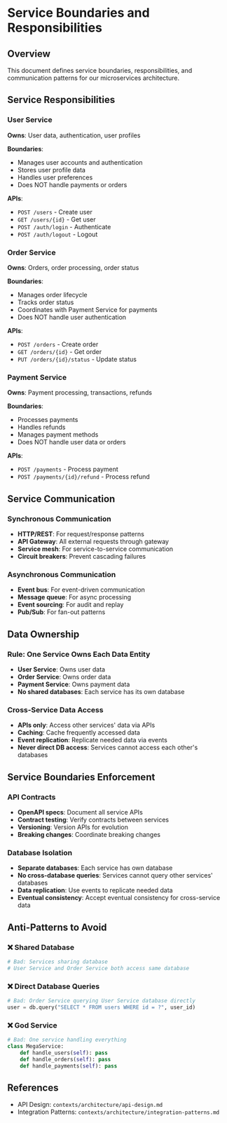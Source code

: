 # Service Boundaries and Responsibilities

## Overview

This document defines service boundaries, responsibilities, and communication patterns for our microservices architecture.

## Service Responsibilities

### User Service

**Owns**: User data, authentication, user profiles

**Boundaries**:
- Manages user accounts and authentication
- Stores user profile data
- Handles user preferences
- Does NOT handle payments or orders

**APIs**:
- `POST /users` - Create user
- `GET /users/{id}` - Get user
- `POST /auth/login` - Authenticate
- `POST /auth/logout` - Logout

### Order Service

**Owns**: Orders, order processing, order status

**Boundaries**:
- Manages order lifecycle
- Tracks order status
- Coordinates with Payment Service for payments
- Does NOT handle user authentication

**APIs**:
- `POST /orders` - Create order
- `GET /orders/{id}` - Get order
- `PUT /orders/{id}/status` - Update status

### Payment Service

**Owns**: Payment processing, transactions, refunds

**Boundaries**:
- Processes payments
- Handles refunds
- Manages payment methods
- Does NOT handle user data or orders

**APIs**:
- `POST /payments` - Process payment
- `POST /payments/{id}/refund` - Process refund

## Service Communication

### Synchronous Communication

- **HTTP/REST**: For request/response patterns
- **API Gateway**: All external requests through gateway
- **Service mesh**: For service-to-service communication
- **Circuit breakers**: Prevent cascading failures

### Asynchronous Communication

- **Event bus**: For event-driven communication
- **Message queue**: For async processing
- **Event sourcing**: For audit and replay
- **Pub/Sub**: For fan-out patterns

## Data Ownership

### Rule: One Service Owns Each Data Entity

- **User Service**: Owns user data
- **Order Service**: Owns order data
- **Payment Service**: Owns payment data
- **No shared databases**: Each service has its own database

### Cross-Service Data Access

- **APIs only**: Access other services' data via APIs
- **Caching**: Cache frequently accessed data
- **Event replication**: Replicate needed data via events
- **Never direct DB access**: Services cannot access each other's databases

## Service Boundaries Enforcement

### API Contracts

- **OpenAPI specs**: Document all service APIs
- **Contract testing**: Verify contracts between services
- **Versioning**: Version APIs for evolution
- **Breaking changes**: Coordinate breaking changes

### Database Isolation

- **Separate databases**: Each service has own database
- **No cross-database queries**: Services cannot query other services' databases
- **Data replication**: Use events to replicate needed data
- **Eventual consistency**: Accept eventual consistency for cross-service data

## Anti-Patterns to Avoid

### ❌ Shared Database

```python
# Bad: Services sharing database
# User Service and Order Service both access same database
```

### ❌ Direct Database Queries

```python
# Bad: Order Service querying User Service database directly
user = db.query("SELECT * FROM users WHERE id = ?", user_id)
```

### ❌ God Service

```python
# Bad: One service handling everything
class MegaService:
    def handle_users(self): pass
    def handle_orders(self): pass
    def handle_payments(self): pass
```

## References

- API Design: `contexts/architecture/api-design.md`
- Integration Patterns: `contexts/architecture/integration-patterns.md`

